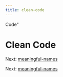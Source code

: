 ```yaml
---
title: clean-code
---
```


Code"

# Clean Code

Next: [meaningful-names](meaningful-names.md)

Next: [meaningful-names](meaningful-names.md)
